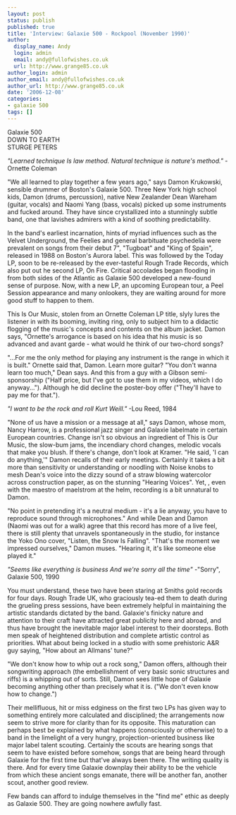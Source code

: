 ```yaml
---
layout: post
status: publish
published: true
title: 'Interview: Galaxie 500 - Rockpool (November 1990)'
author:
  display_name: Andy
  login: admin
  email: andy@fullofwishes.co.uk
  url: http://www.grange85.co.uk
author_login: admin
author_email: andy@fullofwishes.co.uk
author_url: http://www.grange85.co.uk
date: '2006-12-08'
categories:
- galaxie 500
tags: []
---
```

<p>Galaxie 500<br/>DOWN TO EARTH<br/>STURGE PETERS</p>
<p><em>"Learned technique Is law method. Natural technique is nature's method."</em> -Ornette Coleman</p>
<p>"We all learned to play together a few years ago," says Damon Krukowski, sensible drummer of Boston's Galaxie 500. Three New York high school kids, Damon (drums, percussion), native New Zealander Dean Wareham (guitar, vocals) and Naomi Yang (bass, vocals) picked up some instruments and fucked around. They have since crystallized into a stunningly subtle band, one that lavishes admirers with a kind of soothing predictability.</p>
<p>In the band's earliest incarnation, hints of myriad influences such as the Velvet Underground, the Feelies and general barbituate psychedelia were prevalent on songs from their debut 7", "Tugboat" and "King of Spain", released in 1988 on Boston's Aurora label. This was followed by the Today LP, soon to be re-released by the ever-tasteful Rough Trade Records, which also put out he second LP, On Fire. Critical accolades began flooding in from both sides of the Atlantic as Galaxie 500 developed a new-found sense of purpose. Now, with a new LP, an upcoming European tour, a Peel Session appearance and many onlookers, they are waiting around for more good stuff to happen to them.</p>
<p>This Is Our Music, stolen from an Ornette Coleman LP title, slyly lures the listener in with its booming, inviting ring, only to subject him to a didactic flogging of the music's concepts and contents on the album jacket. Damon says, "Ornette's arrogance is based on his idea that his music is so advanced and avant garde - what would he think of our two-chord songs?</p>
<p>"...For me the only method for playing any instrument is the range in which it is built." Ornette said that, Damon. Learn more guitar? "You don't wanna learn too much," Dean says. And this from a guy with a Gibson semi-sponsorship ("Half price, but I've got to use them in my videos, which I do anyway..."). Although he did decline the poster-boy offer ("They'll have to pay me for that.").</p>
<p><em>"I want to be the rock and roll Kurt Weill."</em> -Lou Reed, 1984</p>
<p>"None of us have a mission or a message at all," says Damon, whose mom, Nancy Harrow, is a professional jazz singer and Galaxie labelmate in certain European countries. Change isn't so obvious an ingredient of This is Our Music, the slow-bum jams, the incendiary chord changes, melodic vocals that make you blush. If there's change, don't look at Kramer. "He said, 'I can do anything,'" Damon recalls of their early meetings. Certainly it takes a bit more than sensitivity or understanding or noodling with Noise knobs to mesh Dean's voice into the dizzy sound of a straw blowing watercolor across construction paper, as on the stunning "Hearing Voices". Yet, , even   with   the   maestro   of maelstrom at the helm, recording is a bit unnatural to Damon.</p>
<p>"No point in pretending it's a neutral medium - it's a lie anyway, you have to reproduce sound through microphones." And while Dean and Damon (Naomi was out for a walk) agree that this record has more of a live feel, there is still plenty that unravels spontaneously in the studio, for instance the Yoko Ono cover, "Listen, the Snow Is Falling". "That's the moment we impressed ourselves," Damon muses. "Hearing it, it's like someone else played it."</p>
<p><em>"Seems like everything is business And we're sorry all the time"</em> -"Sorry", Galaxie 500, 1990</p>
<p>You must understand, these two have been staring at Smiths gold records for four days. Rough Trade UK, who graciously tea-ed them to death during the grueling press sessions, have been extremely helpful in maintaining the artistic standards dictated by the band. Galaxie's finicky nature and attention to their craft have attracted great publicity here and abroad, and thus have brought the inevitable major label interest to their doorsteps. Both men speak of heightened distribution and complete artistic control as priorities. What about being locked in a studio with some prehistoric A&R guy saying, "How about an Allmans' tune?"</p>
<p>"We don't know how to whip out a rock song," Damon offers, although their songwriting approach (the embellishment of very basic sonic structures and riffs) is a whipping out of sorts. Still, Damon sees little hope of Galaxie becoming anything other than precisely what it is. ("We don't even know how to change.")</p>
<p>Their mellifluous, hit or miss edginess on the first two LPs has given way to something entirely more calculated and disciplined; the arrangements now seem to strive more for clarity than for its opposite. This maturation can perhaps best be explained by what happens (consciously or otherwise) to a band in the limelight of a very hungry, projection-oriented business like major label talent scouting. Certainly the scouts are hearing songs that seem to have existed before somehow, songs that are being heard through Galaxie for the first time but that've always been there. The writing quality is there. And for every time Galaxie downplay their ability to be the vehicle from which these ancient songs emanate, there will be another fan, another scout, another good review.</p>
<p>Few bands can afford to indulge themselves in the "find me" ethic as deeply as Galaxie 500. They are going nowhere awfully fast.</p>
